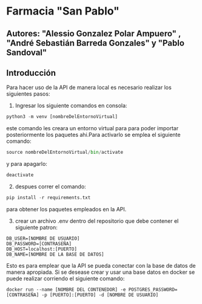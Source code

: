# Farmacia "San Pablo"
## Autores: "Alessio Gonzalez Polar Ampuero" , "André Sebastián Barreda Gonzales" y "Pablo Sandoval"
## Introducción

Para hacer uso de la API de manera local es necesario realizar los siguientes pasos:

1) Ingresar los siguiente comandos en consola:

```python
python3 -m venv [nombreDelEntornoVirtual]
```

este comando les creara un entorno virtual para para poder importar posteriormente los paquetes ahi.Para activarlo se emplea el siguiente comando:

```python
source nombreDelEntornoVirtual/bin/activate
```

y para apagarlo:

```python
deactivate
```

2) despues correr el comando:

```python
pip install -r requirements.txt
```

para obtener los paquetes empleados en la API.

3) crear un archivo .env dentro del repositorio que debe contener el siguiente patron:
```docker
DB_USER=[NOMBRE DE USUARIO]
DB_PASSWORD=[CONTRASEÑA]
DB_HOST=localhost:[PUERTO]
DB_NAME=[NOMBRE DE LA BASE DE DATOS]
```
Esto es para emplear que la API se pueda conectar con la base de datos de manera apropiada.
Si se desease crear y usar una base  datos en docker se puede realizar corriendo el siguiente comando:
```docker
docker run --name [NOMBRE DEL CONTENEDOR] -e POSTGRES_PASSWORD=[CONTRASEÑA] -p [PUERTO]:[PUERTO] -d [NOMBRE DE USUARIO]
```